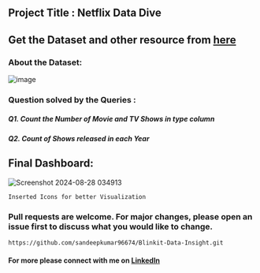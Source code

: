 ## Project Title : Netflix Data Dive

## Get the Dataset and other resource from [here]() 

### About the Dataset:
![image]()


### Question solved by the Queries :

##### Q1. Count the Number of Movie and TV Shows in type column

##### Q2. Count of Shows released in each Year

 
## Final Dashboard:
![Screenshot 2024-08-28 034913](https://github.com/user-attachments/assets/51daf74d-b712-4ef1-ae4e-1ac1d3705429)


`Inserted Icons for better Visualization`

  

### Pull requests are welcome. For major changes, please open an issue first to discuss what you would like to change.
```
https://github.com/sandeepkumar96674/Blinkit-Data-Insight.git
```
#### For more please connect with me on [LinkedIn](https://www.linkedin.com/in/the-sandeep-kumar)
